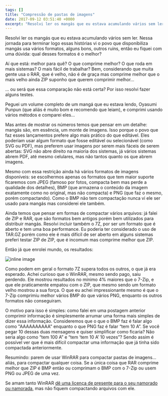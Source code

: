```yaml
---
tags: []
title: "Compressão de pastas de imagens"
date: 2017-09-12 03:51:40 +0000
excerpt: "Resolvi ler os mangás que eu estava acumulando vários sem ler. Nessa jornada para terminar logo essas histórias vi o povo que disponibiliza..."
---
```


Resolvi ler os mangás que eu estava acumulando vários sem ler. Nessa jornada para terminar logo essas histórias vi o povo que disponibiliza mangás usa vários formatos, alguns bons, outros ruins, então eu fiquei com uma dúvida: qual desses formatos é o melhor?

Aí que está: melhor para quê? O que comprime melhor? O que roda em mais sistemas? O mais fácil de trabalhar? Bem, considerando que muita gente usa o RAR, que é velho, não é de graça mas comprime melhor que o mais velho ainda ZIP suponho que querem comprimir melhor…

… ou será que essa comparação não está certa? Por isso resolvi fazer alguns testes.

Peguei um volume completo de um mangá que eu estava lendo, Oyasumi Punpun (que aliás é muito bom e recomendo que leiam), e comprimi usando vários métodos e comparei eles...

Mas antes de mostrar os números temos que pensar em um detalhe: mangás são, em essência, um monte de imagens. Isso porque o povo que faz esses lançamentos prefere algo mais prático do que editável. Eles poderiam usar algum formato que fosse editável ou selecionável (como SVG ou PDF), mas preferem usar imagens por serem mais fáceis de serem abertas: SVG não abre direito na maioria dos sistemas, já vários sistemas abrem PDF, até mesmo celulares, mas não tantos quanto os que abrem imagens.

Mesmo com essa restrição ainda há vários formatos de imagens disponíveis: se escolhermos apenas os formatos que tem maior suporte ficaremos com JPEG (famoso por fotos, compacta bem mas perde a qualidade dos detalhes), BMP (que armazena o conteúdo da imagem exatamente como no original, mas não compacta) e PNG (que faz o mesmo, porém compactando). Como o BMP não tem compactação nunca vi ele ser usado para mangás mas considerei ele também.

Ainda temos que pensar em formas de compactar vários arquivos: já falei de ZIP e RAR, que são formatos bem antigos porém bem utilizados para distribuir mangás. Resolvi incluir também o 7Z, por ser um formato que é aberto e tem uma boa performance. Eu poderia ter considerado o uso de TAR.GZ porém como ele é mais difícil de ser aberto em alguns sistemas preferi testar ZIP de ZIP, que é incomum mas comprime melhor que ZIP.

Então já que enrolei mundo, os resultados:

![inline image](https://i.imgur.com/X05S7K9.png)

Como podem em geral o formato 7Z supera todos os outros, o que já era esperado. Achei curioso que o WinRAR, mesmo sendo pago, saiu perdendo. Ele mostrou resultados no mínimo 4% maiores que o 7-Zip, e que ele praticamente empatou com o ZIP, que mesmo sendo um formato velho mostrou a sua força. O que eu achei impressionante mesmo é que o 7-Zip comprimiu melhor vários BMP do que vários PNG, enquanto os outros formatos não conseguiram.

O motivo para isso é simples: como falei em uma postagem anterior comprimir informação é simplesmente arrumar uma forma mais simples de dizer essa informação. Consideremos que o que o BMP faz é falar algo como "AAAAAAAAAA" enquanto o que PNG faz é falar “tem 10 A”. Se você pegar 10 dessas duas mensagens e quiser simplificar como ficaria? Não seria algo como “tem 100 A” e “tem ‘tem 10 A’ 10 vezes”? Sendo assim é possível ver que é mais difícil compactar uma informação que já tinha sido compactada anteriormente.

Resumindo: parem de usar WinRAR para compactar pastas de imagens… aliás, para compactar qualquer coisa. Se a única coisa que RAR comprime melhor que ZIP é BMP então ou comprimam o BMP com o 7-Zip ou usem PNG ou JPEG de uma vez.

Se amam tanto WinRAR [dê uma licença de presente para o seu namorado ou namorada](https://redd.it/3x4y46), mas não fiquem compactando arquivos com ele.